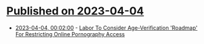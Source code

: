 # [Published on 2023-04-04](index.md)

* [2023-04-04, 00:02:00](https://yro.slashdot.org/story/23/04/03/210231/labor-to-consider-age-verification-roadmap-for-restricting-online-pornography-access?utm_source=rss1.0mainlinkanon&utm_medium=feed) - [Labor To Consider Age-Verification 'Roadmap' For Restricting Online Pornography Access](https://yro.slashdot.org/story/23/04/03/210231/labor-to-consider-age-verification-roadmap-for-restricting-online-pornography-access?utm_source=rss1.0mainlinkanon&utm_medium=feed)
